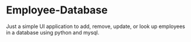 # Employee-Database

Just a simple UI application to add, remove, update, or look up employees in a database using python and mysql.

